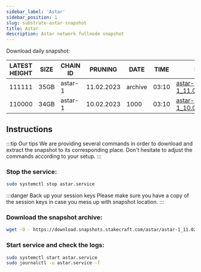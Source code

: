 ```yaml
---
sidebar_label: 'Astar'
sidebar_position: 1
slug: substrate-astar-snapshot
title: Astar
description: Astar network fullnode snapshot
---
```


Download daily snapshot:

| LATEST HEIGHT | SIZE | CHAIN ID | PRUNING | DATE | TIME | LINK |
| ----------- | ----------- | ----------- | ----------- | ----------- | ----------- | ----------- |
| 111111 | 35GB | astar-1 | 11.02.2023 | archive | 03:10 | [astar-1_11.02.2023.tar](https://download.snapshots.stakecraft.com/astar/astar-1_11.02.2023.tar.gz) |
| 110000 | 34GB | astar-1 | 10.02.2023 | 1000 | 03:10 | [astar-1_10.02.2023.tar](https://download.snapshots.stakecraft.com/astar/astar-1_10.02.2023.tar.gz) |


## Instructions
:::tip Our tips
We are providing several commands in order to download and extract the snapshot to its corresponding place. Don't hesitate to adjust the commands according to your setup.
:::

### Stop the service:

```bash
sudo systemctl stop astar.service
```

:::danger Back up your session keys
Please make sure you have a copy of the session keys in case you mess up with snapshot location. 
:::

### Download the snapshot archive:

```bash
wget -O - https://download.snapshots.stakecraft.com/astar/astar-1_11.02.2023.tar.gz | tar -xzvf -C ~/.local/share/astar/
```

### Start service and check the logs:

```bash
sudo systemctl start astar.service
sudo journalctl -u astar.service -f
```